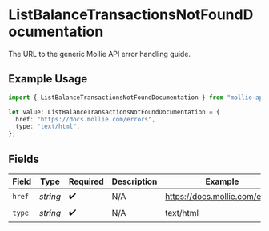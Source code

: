 # ListBalanceTransactionsNotFoundDocumentation

The URL to the generic Mollie API error handling guide.

## Example Usage

```typescript
import { ListBalanceTransactionsNotFoundDocumentation } from "mollie-api-typescript/models/operations";

let value: ListBalanceTransactionsNotFoundDocumentation = {
  href: "https://docs.mollie.com/errors",
  type: "text/html",
};
```

## Fields

| Field                          | Type                           | Required                       | Description                    | Example                        |
| ------------------------------ | ------------------------------ | ------------------------------ | ------------------------------ | ------------------------------ |
| `href`                         | *string*                       | :heavy_check_mark:             | N/A                            | https://docs.mollie.com/errors |
| `type`                         | *string*                       | :heavy_check_mark:             | N/A                            | text/html                      |